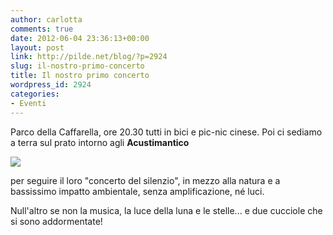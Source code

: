 ```yaml
---
author: carlotta
comments: true
date: 2012-06-04 23:36:13+00:00
layout: post
link: http://pilde.net/blog/?p=2924
slug: il-nostro-primo-concerto
title: Il nostro primo concerto
wordpress_id: 2924
categories:
- Eventi
---
```


Parco della Caffarella, ore 20.30 tutti in bici e pic-nic cinese. Poi ci sediamo a terra sul prato intorno agli **Acustimantico**

![](http://pilde.net/blog/wp-content/uploads/2012/06/acustimantico.jpg)

per seguire il loro "concerto del silenzio", in mezzo alla natura e a  bassissimo impatto ambientale, senza amplificazione, né luci.

Null'altro  se non la musica, la luce della luna e le stelle... e due cucciole che si sono addormentate!
